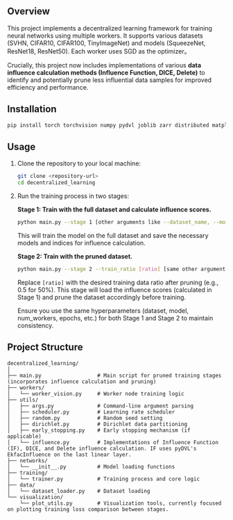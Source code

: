 ## Overview
This project implements a decentralized learning framework for training neural networks using multiple workers. It supports various datasets (SVHN, CIFAR10, CIFAR100, TinyImageNet) and models (SqueezeNet, ResNet18, ResNet50). Each worker uses SGD as the optimizer。

Crucially, this project now includes implementations of various **data influence calculation methods (Influence Function, DICE, Delete)** to identify and potentially prune less influential data samples for improved efficiency and performance.

## Installation
   ```bash
   pip install torch torchvision numpy pydvl joblib zarr distributed matplotlib seaborn
   ```

## Usage
1. Clone the repository to your local machine:
   ```bash
   git clone <repository-url>
   cd decentralized_learning
   ```
2. Run the training process in two stages:
   
   **Stage 1: Train with the full dataset and calculate influence scores.**
   ```bash
   python main.py --stage 1 [other arguments like --dataset_name, --model, --num_workers, --epochs, --pruning_algorithm etc.]
   ```
   This will train the model on the full dataset and save the necessary models and indices for influence calculation.

   **Stage 2: Train with the pruned dataset.**
   ```bash
   python main.py --stage 2 --train_ratio [ratio] [same other arguments as Stage 1]
   ```
   Replace `[ratio]` with the desired training data ratio after pruning (e.g., 0.5 for 50%). This stage will load the influence scores (calculated in Stage 1) and prune the dataset accordingly before training.

   Ensure you use the same hyperparameters (dataset, model, num_workers, epochs, etc.) for both Stage 1 and Stage 2 to maintain consistency.

## Project Structure
```
decentralized_learning/
│
├── main.py                  # Main script for pruned training stages (incorporates influence calculation and pruning)        
├── workers/
│   └── worker_vision.py     # Worker node training logic
├── utils/
│   ├── args.py              # Command-line argument parsing
│   ├── scheduler.py         # Learning rate scheduler
│   ├── random.py            # Random seed setting
│   ├── dirichlet.py         # Dirichlet data partitioning
│   ├── early_stopping.py    # Early stopping mechanism (if applicable)
│   └── influence.py         # Implementations of Influence Function (IF), DICE, and Delete influence calculation. IF uses pyDVL's EkfacInfluence on the last linear layer.
├── networks/
│   └── __init__.py          # Model loading functions
├── training/
│   └── trainer.py           # Training process and core logic
├── data/
│   └── dataset_loader.py    # Dataset loading
└── visualization/
    └── plot_utils.py        # Visualization tools, currently focused on plotting training loss comparison between stages.
``` 
